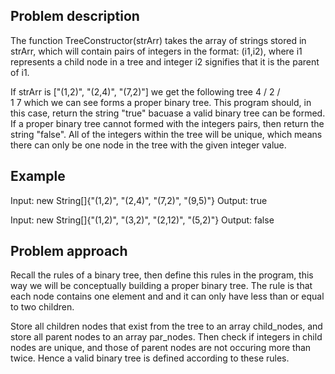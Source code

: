 ## Problem description
The function TreeConstructor(strArr) takes the array of strings stored in strArr, which will contain pairs of integers in the format: (i1,i2), where i1 represents a child node in a tree and integer i2 signifies that it is the parent of i1.

If strArr is ["(1,2)", "(2,4)", "(7,2)"]
we get the following tree    4
                            /
                           2
                          / \
                         1   7
which we can see forms a proper binary tree. This program should, in this case, return the string "true" bacuase a valid binary tree can be formed. If a proper binary tree cannot formed with the integers pairs, then return the string "false". All of the integers within the tree will be unique, which means there can only be one node in the tree with the given integer value.

## Example
Input: new String[]{"(1,2)", "(2,4)", "(7,2)", "(9,5)"}
Output: true

Input: new String[]{"(1,2)", "(3,2)", "(2,12)", "(5,2)"}
Output: false

## Problem approach

Recall the rules of a binary tree, then define this rules in the program, this way we will be conceptually building a proper binary tree. The rule is that each node contains one element and and it can only have less than or equal to two children.

Store all children nodes that exist from the tree to an array child_nodes, and store all parent nodes to an array par_nodes. Then check if integers in child nodes are unique, and those of parent nodes are not occuring more than twice. Hence a valid binary tree is defined according to these rules.